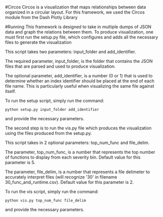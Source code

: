 #Circos
Circos is a visualization that maps relationships between data organized in a circular layout. For this framework, we used the Circos module from the Dash Plotly Library

#Running
This framework is designed to take in multiple dumps of JSON data and graph the relations between them. To produce visualization, one must first run the setup.py file, which configures and adds all the necessary files to generate the visualization

This script takes two parameters: input_folder and add_identifier.

The required parameter, input_folder, is the folder that contains the JSON files that are parsed and used to produce visualization.

The optional parameter, add_identifier, is a number (0 or 1) that  is used to determine whether an index identifier should be placed at the end of each file name. This is particularly useful when visualizing the same file against itself. 

To run the setup script, simply run the command:

```mermaid
python setup.py input_folder add_identifier
```

and provide the necessary parameters.



The second step is to run the vis.py file which produces the visualization using the files produced from the setup.py.

This script takes in 2 optional parameters: top_num_func and file_delim.

The parameter, top_num_func, is a number that represents the top number of functions to display from each severity bin. Default value for this parameter is 5.

The parameter, file_delim, is a number that represents a file delimeter to accurately interpret files (will recognize '30' in filename 30_func_and_runtime.csv). Default value for this parameter is 2.

To run the vis script, simply run the command:

```mermaid
python vis.py top_num_func file_delim
```

and provide the necessary parameters.

